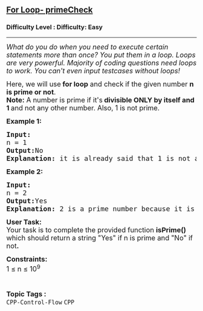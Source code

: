 <h2><a href="https://www.geeksforgeeks.org/problems/for-loop-primechecl/1?selectedLang=c">For Loop- primeCheck</a></h2><h3>Difficulty Level : Difficulty: Easy</h3><hr><div class="problems_problem_content__Xm_eO"><p><em><span style="font-size: 18px;">What do you do when you need to execute certain statements more than once? You put them in a loop. Loops are very powerful. Majority of coding questions need loops to work. You can't even input testcases without loops!</span></em></p>
<p><span style="font-size: 18px;">Here, we will use<strong> for loop</strong> and check if the given number <strong>n is prime or not</strong>.<br><strong>Note:</strong> A number is prime if it's<strong> divisible ONLY by itself and 1 </strong>and not any other number. Also, 1 is not prime.</span></p>
<p><span style="font-size: 18px;"><strong>Example 1:</strong></span></p>
<pre><span style="font-size: 18px;"><strong>Input:</strong>
n = 1
<strong>Output:</strong>No<br><strong>Explanation:</strong> it is already said that 1 is not a prime number.</span></pre>
<p><span style="font-size: 18px;"><strong>Example 2:</strong></span></p>
<pre><span style="font-size: 18px;"><strong>Input:</strong>
n = 2
<strong>Output:</strong>Yes<br><strong>Explanation:</strong> 2 is a prime number because it is only divisible by itself and 1.<br></span></pre>
<p><span style="font-size: 18px;"><strong>User Task: </strong><br>Your task is to complete the provided function <strong>isPrime() </strong>which should return a string "Yes" if n is prime and "No" if not<strong>.</strong></span></p>
<p><span style="font-size: 18px;"><strong>Constraints:</strong><br>1 ≤ n ≤ 10<sup>9</sup></span></p></div><br><p><span style=font-size:18px><strong>Topic Tags : </strong><br><code>CPP-Control-Flow</code>&nbsp;<code>CPP</code>&nbsp;